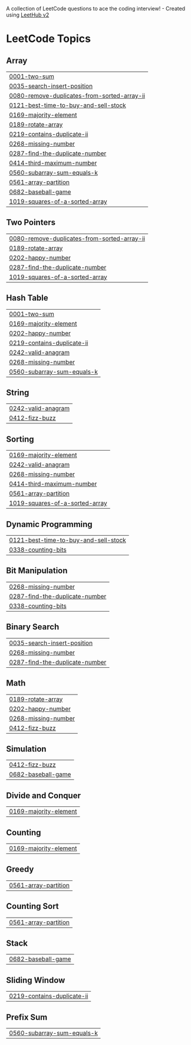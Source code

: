 A collection of LeetCode questions to ace the coding interview! - Created using [LeetHub v2](https://github.com/arunbhardwaj/LeetHub-2.0)
<!---LeetCode Topics Start-->
# LeetCode Topics
## Array
|  |
| ------- |
| [0001-two-sum](https://github.com/ShraddhaKaspate/Become-Top-class-coder-in-111-days/tree/master/0001-two-sum) |
| [0035-search-insert-position](https://github.com/ShraddhaKaspate/Become-Top-class-coder-in-111-days/tree/master/0035-search-insert-position) |
| [0080-remove-duplicates-from-sorted-array-ii](https://github.com/ShraddhaKaspate/Become-Top-class-coder-in-111-days/tree/master/0080-remove-duplicates-from-sorted-array-ii) |
| [0121-best-time-to-buy-and-sell-stock](https://github.com/ShraddhaKaspate/Become-Top-class-coder-in-111-days/tree/master/0121-best-time-to-buy-and-sell-stock) |
| [0169-majority-element](https://github.com/ShraddhaKaspate/Become-Top-class-coder-in-111-days/tree/master/0169-majority-element) |
| [0189-rotate-array](https://github.com/ShraddhaKaspate/Become-Top-class-coder-in-111-days/tree/master/0189-rotate-array) |
| [0219-contains-duplicate-ii](https://github.com/ShraddhaKaspate/Become-Top-class-coder-in-111-days/tree/master/0219-contains-duplicate-ii) |
| [0268-missing-number](https://github.com/ShraddhaKaspate/Become-Top-class-coder-in-111-days/tree/master/0268-missing-number) |
| [0287-find-the-duplicate-number](https://github.com/ShraddhaKaspate/Become-Top-class-coder-in-111-days/tree/master/0287-find-the-duplicate-number) |
| [0414-third-maximum-number](https://github.com/ShraddhaKaspate/Become-Top-class-coder-in-111-days/tree/master/0414-third-maximum-number) |
| [0560-subarray-sum-equals-k](https://github.com/ShraddhaKaspate/Become-Top-class-coder-in-111-days/tree/master/0560-subarray-sum-equals-k) |
| [0561-array-partition](https://github.com/ShraddhaKaspate/Become-Top-class-coder-in-111-days/tree/master/0561-array-partition) |
| [0682-baseball-game](https://github.com/ShraddhaKaspate/Become-Top-class-coder-in-111-days/tree/master/0682-baseball-game) |
| [1019-squares-of-a-sorted-array](https://github.com/ShraddhaKaspate/Become-Top-class-coder-in-111-days/tree/master/1019-squares-of-a-sorted-array) |
## Two Pointers
|  |
| ------- |
| [0080-remove-duplicates-from-sorted-array-ii](https://github.com/ShraddhaKaspate/Become-Top-class-coder-in-111-days/tree/master/0080-remove-duplicates-from-sorted-array-ii) |
| [0189-rotate-array](https://github.com/ShraddhaKaspate/Become-Top-class-coder-in-111-days/tree/master/0189-rotate-array) |
| [0202-happy-number](https://github.com/ShraddhaKaspate/Become-Top-class-coder-in-111-days/tree/master/0202-happy-number) |
| [0287-find-the-duplicate-number](https://github.com/ShraddhaKaspate/Become-Top-class-coder-in-111-days/tree/master/0287-find-the-duplicate-number) |
| [1019-squares-of-a-sorted-array](https://github.com/ShraddhaKaspate/Become-Top-class-coder-in-111-days/tree/master/1019-squares-of-a-sorted-array) |
## Hash Table
|  |
| ------- |
| [0001-two-sum](https://github.com/ShraddhaKaspate/Become-Top-class-coder-in-111-days/tree/master/0001-two-sum) |
| [0169-majority-element](https://github.com/ShraddhaKaspate/Become-Top-class-coder-in-111-days/tree/master/0169-majority-element) |
| [0202-happy-number](https://github.com/ShraddhaKaspate/Become-Top-class-coder-in-111-days/tree/master/0202-happy-number) |
| [0219-contains-duplicate-ii](https://github.com/ShraddhaKaspate/Become-Top-class-coder-in-111-days/tree/master/0219-contains-duplicate-ii) |
| [0242-valid-anagram](https://github.com/ShraddhaKaspate/Become-Top-class-coder-in-111-days/tree/master/0242-valid-anagram) |
| [0268-missing-number](https://github.com/ShraddhaKaspate/Become-Top-class-coder-in-111-days/tree/master/0268-missing-number) |
| [0560-subarray-sum-equals-k](https://github.com/ShraddhaKaspate/Become-Top-class-coder-in-111-days/tree/master/0560-subarray-sum-equals-k) |
## String
|  |
| ------- |
| [0242-valid-anagram](https://github.com/ShraddhaKaspate/Become-Top-class-coder-in-111-days/tree/master/0242-valid-anagram) |
| [0412-fizz-buzz](https://github.com/ShraddhaKaspate/Become-Top-class-coder-in-111-days/tree/master/0412-fizz-buzz) |
## Sorting
|  |
| ------- |
| [0169-majority-element](https://github.com/ShraddhaKaspate/Become-Top-class-coder-in-111-days/tree/master/0169-majority-element) |
| [0242-valid-anagram](https://github.com/ShraddhaKaspate/Become-Top-class-coder-in-111-days/tree/master/0242-valid-anagram) |
| [0268-missing-number](https://github.com/ShraddhaKaspate/Become-Top-class-coder-in-111-days/tree/master/0268-missing-number) |
| [0414-third-maximum-number](https://github.com/ShraddhaKaspate/Become-Top-class-coder-in-111-days/tree/master/0414-third-maximum-number) |
| [0561-array-partition](https://github.com/ShraddhaKaspate/Become-Top-class-coder-in-111-days/tree/master/0561-array-partition) |
| [1019-squares-of-a-sorted-array](https://github.com/ShraddhaKaspate/Become-Top-class-coder-in-111-days/tree/master/1019-squares-of-a-sorted-array) |
## Dynamic Programming
|  |
| ------- |
| [0121-best-time-to-buy-and-sell-stock](https://github.com/ShraddhaKaspate/Become-Top-class-coder-in-111-days/tree/master/0121-best-time-to-buy-and-sell-stock) |
| [0338-counting-bits](https://github.com/ShraddhaKaspate/Become-Top-class-coder-in-111-days/tree/master/0338-counting-bits) |
## Bit Manipulation
|  |
| ------- |
| [0268-missing-number](https://github.com/ShraddhaKaspate/Become-Top-class-coder-in-111-days/tree/master/0268-missing-number) |
| [0287-find-the-duplicate-number](https://github.com/ShraddhaKaspate/Become-Top-class-coder-in-111-days/tree/master/0287-find-the-duplicate-number) |
| [0338-counting-bits](https://github.com/ShraddhaKaspate/Become-Top-class-coder-in-111-days/tree/master/0338-counting-bits) |
## Binary Search
|  |
| ------- |
| [0035-search-insert-position](https://github.com/ShraddhaKaspate/Become-Top-class-coder-in-111-days/tree/master/0035-search-insert-position) |
| [0268-missing-number](https://github.com/ShraddhaKaspate/Become-Top-class-coder-in-111-days/tree/master/0268-missing-number) |
| [0287-find-the-duplicate-number](https://github.com/ShraddhaKaspate/Become-Top-class-coder-in-111-days/tree/master/0287-find-the-duplicate-number) |
## Math
|  |
| ------- |
| [0189-rotate-array](https://github.com/ShraddhaKaspate/Become-Top-class-coder-in-111-days/tree/master/0189-rotate-array) |
| [0202-happy-number](https://github.com/ShraddhaKaspate/Become-Top-class-coder-in-111-days/tree/master/0202-happy-number) |
| [0268-missing-number](https://github.com/ShraddhaKaspate/Become-Top-class-coder-in-111-days/tree/master/0268-missing-number) |
| [0412-fizz-buzz](https://github.com/ShraddhaKaspate/Become-Top-class-coder-in-111-days/tree/master/0412-fizz-buzz) |
## Simulation
|  |
| ------- |
| [0412-fizz-buzz](https://github.com/ShraddhaKaspate/Become-Top-class-coder-in-111-days/tree/master/0412-fizz-buzz) |
| [0682-baseball-game](https://github.com/ShraddhaKaspate/Become-Top-class-coder-in-111-days/tree/master/0682-baseball-game) |
## Divide and Conquer
|  |
| ------- |
| [0169-majority-element](https://github.com/ShraddhaKaspate/Become-Top-class-coder-in-111-days/tree/master/0169-majority-element) |
## Counting
|  |
| ------- |
| [0169-majority-element](https://github.com/ShraddhaKaspate/Become-Top-class-coder-in-111-days/tree/master/0169-majority-element) |
## Greedy
|  |
| ------- |
| [0561-array-partition](https://github.com/ShraddhaKaspate/Become-Top-class-coder-in-111-days/tree/master/0561-array-partition) |
## Counting Sort
|  |
| ------- |
| [0561-array-partition](https://github.com/ShraddhaKaspate/Become-Top-class-coder-in-111-days/tree/master/0561-array-partition) |
## Stack
|  |
| ------- |
| [0682-baseball-game](https://github.com/ShraddhaKaspate/Become-Top-class-coder-in-111-days/tree/master/0682-baseball-game) |
## Sliding Window
|  |
| ------- |
| [0219-contains-duplicate-ii](https://github.com/ShraddhaKaspate/Become-Top-class-coder-in-111-days/tree/master/0219-contains-duplicate-ii) |
## Prefix Sum
|  |
| ------- |
| [0560-subarray-sum-equals-k](https://github.com/ShraddhaKaspate/Become-Top-class-coder-in-111-days/tree/master/0560-subarray-sum-equals-k) |
<!---LeetCode Topics End-->